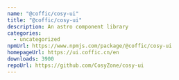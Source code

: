 ```yaml
---
name: "@coffic/cosy-ui"
title: "@coffic/cosy-ui"
description: An astro component library
categories:
  - uncategorized
npmUrl: https://www.npmjs.com/package/@coffic/cosy-ui
homepageUrl: https://ui.coffic.cn/en
downloads: 3900
repoUrl: https://github.com/CosyZone/cosy-ui
---
```

